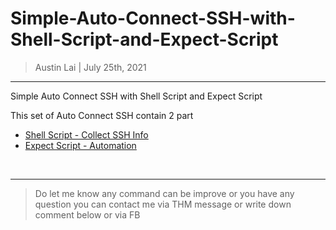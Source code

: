 # Simple-Auto-Connect-SSH-with-Shell-Script-and-Expect-Script

> Austin Lai | July 25th, 2021

---

<!-- Description -->

Simple Auto Connect SSH with Shell Script and Expect Script

This set of Auto Connect SSH contain 2 part

- [Shell Script - Collect SSH Info]()
- [Expect Script - Automation]()

<!-- /Description -->

<br />



---

> Do let me know any command can be improve or you have any question you can contact me via THM message or write down comment below or via FB
